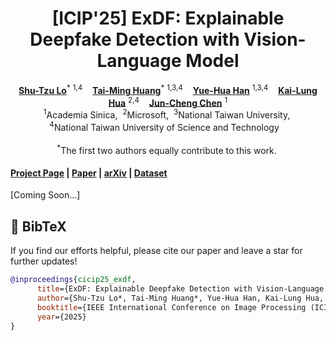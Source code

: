 <p align="center">
  <h1 align="center">[ICIP'25] ExDF: Explainable Deepfake Detection with Vision-Language Model</h1>

  <p align="center">
    <a href="https://www.linkedin.com/in/rorubyy/"><strong>Shu-Tzu Lo</strong></a><sup>*</sup>
    <sup>1,4</sup>
    &nbsp;&nbsp;
    <a href="https://teddy12155555.github.io/"><strong>Tai-Ming Huang</strong></a><sup>*</sup>
    <sup>1,3,4</sup>
    &nbsp;&nbsp;
    <a href="https://github.com/ODD2"><strong>Yue-Hua Han</strong></a>
    <sup>1,3,4</sup>
    &nbsp;&nbsp;
    <a href="https://scholar.google.com/citations?user=nnzQtDAAAAAJ&hl=zh-TW"><strong>Kai-Lung Hua</strong></a>
    <sup>2,4</sup>
    &nbsp;&nbsp;
    <a href="https://scholar.google.com.au/citations?user=3x9KITUAAAAJ&hl=en"><strong> Jun-Cheng Chen</strong></a>
    <sup>1</sup>
    <br>
    <sup>1</sup>Academia Sinica,</span>&nbsp;
    <sup>2</sup>Microsoft,</span>&nbsp;
    <sup>3</sup>National Taiwan University,</span>&nbsp;
    <br>
    <sup>4</sup>National Taiwan University of Science and Technology</span>&nbsp;
    </span>&nbsp;
    <br>
    <br>
    <sup>*</sup>The first two authors equally contribute to this work.</span>&nbsp;
  </p>
</p>

#### [Project Page]() | [Paper]() | [arXiv]() | [Dataset]()

[Coming Soon...]

<!-- ## 🔥 Inference -->
## 🔗 BibTeX
If you find our efforts helpful, please cite our paper and leave a star for further updates!
```bibtex
@inproceedings{cicip25_exdf,
      title={ExDF: Explainable Deepfake Detection with Vision-Language Model},
      author={Shu-Tzu Lo*, Tai-Ming Huang*, Yue-Hua Han, Kai-Lung Hua, Jun-Cheng Chen},
      booktitle={IEEE International Conference on Image Processing (ICIP)},
      year={2025}
}
```